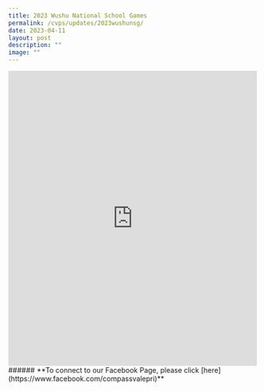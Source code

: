 ```yaml
---
title: 2023 Wushu National School Games
permalink: /cvps/updates/2023wushunsg/
date: 2023-04-11
layout: post
description: ""
image: ""
---
```

<iframe allow="autoplay; clipboard-write; encrypted-media; picture-in-picture; web-share" allowfullscreen="true" frameborder="0" scrolling="no" style="border:none;overflow:hidden" height="594" width="500" src="https://www.facebook.com/plugins/post.php?href=https%3A%2F%2Fwww.facebook.com%2Fcompassvalepri%2Fposts%2Fpfbid02F2KF7r4XvMGx49je3cRk4pJe5VpEFPFN87LdVLv5Ce4aK3WmzRWSFvK7Lu4dM1CFl&amp;show_text=true&amp;width=500"></iframe>
<br>
###### **To connect to our Facebook Page, please click [here](https://www.facebook.com/compassvalepri)**